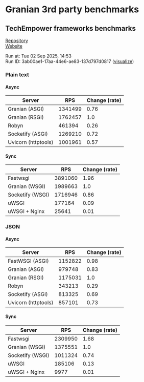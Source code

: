 # Granian 3rd party benchmarks

## TechEmpower frameworks benchmarks

[Repository](https://github.com/TechEmpower/FrameworkBenchmarks)    
[Website](http://www.techempower.com/benchmarks/)

Run at: Tue 02 Sep 2025, 14:53    
Run ID: 3ab00ae1-17aa-44e6-ae83-137d797d0817 ([visualize](https://www.techempower.com/benchmarks/#section=test&runid=3ab00ae1-17aa-44e6-ae83-137d797d0817))


### Plain text


#### Async

| Server | RPS | Change (rate) |
| --- | --- | --- |
| Granian (ASGI) | 1341499 | 0.76 |
| Granian (RSGI) | 1762457 | 1.0 |
| Robyn | 461394 | 0.26 |
| Socketify (ASGI) | 1269210 | 0.72 |
| Uvicorn (httptools) | 1001961 | 0.57 |

#### Sync

| Server | RPS | Change (rate) |
| --- | --- | --- |
| Fastwsgi | 3891060 | 1.96 |
| Granian (WSGI) | 1989663 | 1.0 |
| Socketify (WSGI) | 1716946 | 0.86 |
| uWSGI | 177164 | 0.09 |
| uWSGI + Nginx | 25641 | 0.01 |



### JSON


#### Async

| Server | RPS | Change (rate) |
| --- | --- | --- |
| FastWSGI (ASGI) | 1152822 | 0.98 |
| Granian (ASGI) | 979748 | 0.83 |
| Granian (RSGI) | 1175031 | 1.0 |
| Robyn | 343213 | 0.29 |
| Socketify (ASGI) | 813325 | 0.69 |
| Uvicorn (httptools) | 857101 | 0.73 |

#### Sync

| Server | RPS | Change (rate) |
| --- | --- | --- |
| Fastwsgi | 2309950 | 1.68 |
| Granian (WSGI) | 1375551 | 1.0 |
| Socketify (WSGI) | 1011324 | 0.74 |
| uWSGI | 185106 | 0.13 |
| uWSGI + Nginx | 9977 | 0.01 |


